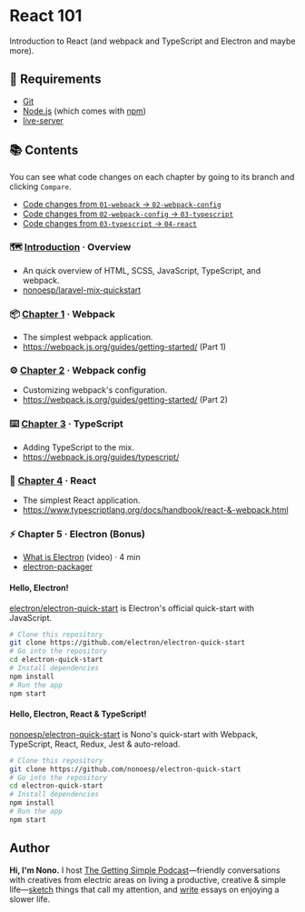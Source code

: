 # React 101

Introduction to React (and webpack and TypeScript and Electron and maybe more).

## 💾 Requirements

- [Git](https://git-scm.com)
- [Node.js](https://nodejs.org/en/download/) (which comes with [npm](http://npmjs.com))
- [live-server](https://www.npmjs.com/package/live-server)

## 📚 Contents

You can see what code changes on each chapter by going to its branch and clicking `Compare`.

- [Code changes from `01-webpack` → `02-webpack-config`](https://github.com/nonoesp/react-101/compare/a734770a6da5eb17f9cf0a01070cc31b509e930a..5ff75078ce5cb60063071aa60d6ff29614a3f58b)
- [Code changes from `02-webpack-config` → `03-typescript`](https://github.com/nonoesp/react-101/compare/5ff75078ce5cb60063071aa60d6ff29614a3f58b..38245ff69cdbde3b30bbaab61fbe86f752ef95de)
- [Code changes from `03-typescript` → `04-react`](https://github.com/nonoesp/react-101/compare/38245ff69cdbde3b30bbaab61fbe86f752ef95de..1fbee0743286f4c09648909ba9f8252d27c23078)

### 🗺 [Introduction](https://github.com/nonoesp/laravel-mix-quickstart) · Overview

- An quick overview of HTML, SCSS, JavaScript, TypeScript, and webpack.
- [nonoesp/laravel-mix-quickstart](https://github.com/nonoesp/laravel-mix-quickstart)

### 📦 [Chapter 1](https://github.com/nonoesp/react-101/tree/01-webpack) · Webpack

- The simplest webpack application.
- <https://webpack.js.org/guides/getting-started/> (Part 1)

### ⚙️ [Chapter 2](https://github.com/nonoesp/react-101/tree/02-webpack-config) · Webpack config

- Customizing webpack's configuration.
- <https://webpack.js.org/guides/getting-started/> (Part 2)

### ⌨️ [Chapter 3](https://github.com/nonoesp/react-101/tree/03-typescript) · TypeScript

- Adding TypeScript to the mix.
- <https://webpack.js.org/guides/typescript/>

### 🦠 [Chapter 4](https://github.com/nonoesp/react-101/tree/04-react) · React

- The simplest React application.
- <https://www.typescriptlang.org/docs/handbook/react-&-webpack.html>

### ⚡️ Chapter 5 · Electron (Bonus)

- [What is Electron](https://www.youtube.com/watch?v=8YP_nOCO-4Q) (video) · 4 min
- [electron-packager](https://github.com/electron-userland/electron-packager)

#### Hello, Electron!

[electron/electron-quick-start](https://github.com/electron/electron-quick-start) is Electron's official quick-start with JavaScript.

```bash
# Clone this repository
git clone https://github.com/electron/electron-quick-start
# Go into the repository
cd electron-quick-start
# Install dependencies
npm install
# Run the app
npm start
```


#### Hello, Electron, React & TypeScript!

[nonoesp/electron-quick-start](https://github.com/nonoesp/electron-quick-start) is Nono's quick-start with Webpack, TypeScript, React, Redux, Jest & auto-reload.

```bash
# Clone this repository
git clone https://github.com/nonoesp/electron-quick-start
# Go into the repository
cd electron-quick-start
# Install dependencies
npm install
# Run the app
npm start
```

## Author

**Hi, I'm Nono.** I host [The Getting Simple Podcast](https://gettingsimple.com/podcast)—friendly conversations with creatives from electric areas on living a productive, creative & simple life—[sketch](https://sketch.nono.ma) things that call my attention, and [write](https://gettingsimple.com) essays on enjoying a slower life.
